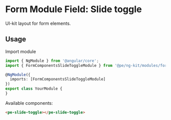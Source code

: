 # Form Module Field: Slide toggle

UI-kit layout for form elements. 

## Usage

Import module

```typescript
import { NgModule } from '@angular/core';
import { FormComponentsSlideToggleModule } from '@pe/ng-kit/modules/form-components/slide-toggle';

@NgModule({
  imports: [FormComponentsSlideToggleModule]
})
export class YourModule {
}
```

Available components:

```html
<pe-slide-toggle></pe-slide-toggle>
```
